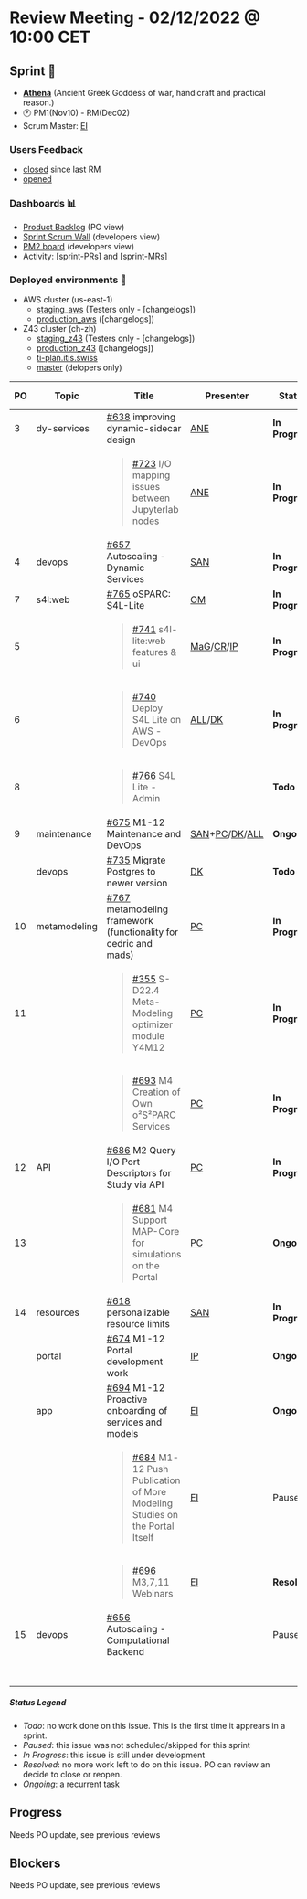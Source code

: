 # Review Meeting - 02/12/2022 @ 10:00 CET

## Sprint 🏃

- [**Athena**](https://www.britannica.com/topic/Athena-Greek-mythology) (Ancient Greek Goddess of war, handicraft and practical reason.)
- 🕐 PM1(Nov10) - RM(Dec02)
- Scrum Master: [EI]

### Users Feedback

- [closed](https://github.com/pulls?q=is%3Apr+archived%3Afalse+user%3AITISFoundation+closed%3A%3E2022-11-07) since last RM
- [opened](https://github.com/ITISFoundation/osparc-issues/issues?q=is%3Aissue+is%3Aopen+sort%3Areactions)

### Dashboards 📊

- [Product Backlog](https://github.com/orgs/ITISFoundation/projects/3) (PO view)
- [Sprint Scrum Wall](https://app.zenhub.com/workspaces/osparc---scrum-wall-5c9260f3d76ef51f6b0fe78d/board?repos=118596920,174557929,151701223,135289610,118910047,181836792,167586968) (developers view)
- [PM2 board](https://github.com/orgs/ITISFoundation/projects/9) (developers view)
- Activity: [sprint-PRs] and [sprint-MRs]

### Deployed environments 🚀

- AWS cluster (us-east-1)
  - [staging_aws](https://staging.osparc.io) (Testers only - [changelogs])
  - [production_aws](https://osparc.io) ([changelogs])
- Z43 cluster (ch-zh)
  - [staging_z43](http://osparc-staging.speag.com) (Testers only - [changelogs])
  - [production_z43](http://osparc.speag.com) ([changelogs])
  - [ti-plan.itis.swiss](http://ti-plan.itis.swiss)
  - [master](https://osparc-master.speag.com) (delopers only)


| PO  | Topic        | Title                                                                                                | Presenter       | Status          | Duration | Start-Time |
| --- | ------------ | ---------------------------------------------------------------------------------------------------- | --------------- | --------------- | -------- | ---------- |
| 3   | dy-services  | [#638] improving dynamic-sidecar design                                                              | [ANE]           | **In Progress** | 8'       |            |
|     |              | <blockquote>[#723] I/O mapping issues between Jupyterlab nodes </blockquote>                         | [ANE]           | **In Progress** |          |            |
| 4   | devops       | [#657] Autoscaling - Dynamic Services                                                                | [SAN]           | **In Progress** |    7'      |            |
| 7   | s4l:web      | [#765] oSPARC: S4L-Lite                                                                              | [OM]            | **In Progress** | 10'      |            |
| 5   |              | <blockquote>[#741] s4l-lite:web features & ui</blockquote>                                           | [MaG]/[CR]/[IP] | **In Progress** | MaG 6', CR 5', IP 5'  |            |
| 6   |              | <blockquote>[#740] Deploy S4L Lite on AWS - DevOps</blockquote>                                      | [ALL]/[DK]      | **In Progress** |  5'        |            |
| 8   |              | <blockquote>[#766] S4L Lite - Admin</blockquote>                                                     |                 | **Todo**        |          |            |
| 9   | maintenance  | [#675] M1-12 Maintenance and DevOps                                                                  | [SAN]+[PC]/[DK]/[ALL] | **Ongoing**     |  4/7/2'         |            |
|     | devops       | [#735] Migrate Postgres to newer version                                                             | [DK]            | **Todo**        |          |            |
| 10  | metamodeling | [#767] metamodeling framework (functionality for cedric and mads)                                    | [PC]            | **In Progress** |          |            |
| 11  |              | <blockquote>[#355] S-D22.4 Meta-Modeling optimizer module Y4M12</blockquote>                         | [PC]            | **In Progress** | 4'       |            |
|     |              | <blockquote>[#693] M4 Creation of Own o²S²PARC Services</blockquote>                                 | [PC]            | **In Progress** | 6'       |            |
| 12  | API          | [#686] M2 Query I/O Port Descriptors for Study via API                                               | [PC]            | **In Progress** | 5'       |            |
| 13  |              | <blockquote>[#681] M4 Support MAP-Core for simulations on the Portal</blockquote>                    | [PC]            | **Ongoing**     | 2'       |            |
| 14  | resources    | [#618] personalizable resource limits                                                                | [SAN]           | **In Progress** |     3'   |            |
|     | portal       | [#674] M1-12 Portal development work                                                                 | [IP]            | **Ongoing**     |    3'    |            |
|     | app          | [#694] M1-12 Proactive onboarding of services and models                                             | [EI]            | **Ongoing**     |    1'    |            |
|     |              | <blockquote>[#684] M1-12 Push Publication of More Modeling Studies on the Portal Itself</blockquote> | [EI]            | Paused          |          |            |
|     |              | <blockquote>[#696] M3,7,11 Webinars</blockquote>                                                     | [EI]            | **Resolved**    |    1'    |            |
| 15  | devops       | [#656] Autoscaling - Computational Backend                                                           |                 | Paused          |          |            |
|     |              |                                                                                                      |                 |                 | END TIME |            |

##### Status Legend

- _Todo_: no work done on this issue. This is the first time it apprears in a sprint.
- _Paused_: this issue was not scheduled/skipped for this sprint
- _In Progress_: this issue is still under development
- _Resolved_: no more work left to do on this issue. PO can review an decide to close or reopen.
- _Ongoing_: a recurrent task

[online]: http://status.osparc.io/
[operational]: https://git.speag.com/oSparc/e2e-testing/-/pipelines
[performant]: https://git.speag.com/oSparc/e2e-portal-testing/-/pipelines

## Progress

Needs PO update, see previous reviews

## Blockers

Needs PO update, see previous reviews

[#638]: https://github.com/ITISFoundation/osparc-issues/issues/638
[#723]: https://github.com/ITISFoundation/osparc-issues/issues/723
[#657]: https://github.com/ITISFoundation/osparc-issues/issues/657
[#741]: https://github.com/ITISFoundation/osparc-issues/issues/741
[#740]: https://github.com/ITISFoundation/osparc-issues/issues/740
[#765]: https://github.com/ITISFoundation/osparc-issues/issues/765
[#766]: https://github.com/ITISFoundation/osparc-issues/issues/766
[#675]: https://github.com/ITISFoundation/osparc-issues/issues/675
[#735]: https://github.com/ITISFoundation/osparc-issues/issues/735
[#767]: https://github.com/ITISFoundation/osparc-issues/issues/767
[#355]: https://github.com/ITISFoundation/osparc-issues/issues/355
[#686]: https://github.com/ITISFoundation/osparc-issues/issues/686
[#671]: https://github.com/ITISFoundation/osparc-issues/issues/671
[#681]: https://github.com/ITISFoundation/osparc-issues/issues/681
[#618]: https://github.com/ITISFoundation/osparc-issues/issues/618
[#674]: https://github.com/ITISFoundation/osparc-issues/issues/674
[#688]: https://github.com/ITISFoundation/osparc-issues/issues/688
[#694]: https://github.com/ITISFoundation/osparc-issues/issues/694
[#684]: https://github.com/ITISFoundation/osparc-issues/issues/684
[#696]: https://github.com/ITISFoundation/osparc-issues/issues/696
[#693]: https://github.com/ITISFoundation/osparc-issues/issues/693
[#656]: https://github.com/ITISFoundation/osparc-issues/issues/656


[ALL]:https://github.com/Surfict
[ANE]:https://github.com/GitHK
[BL]:https://github.com/dyollb
[CR]:https://github.com/colinRawlings
[DK]:https://github.com/mrnicegyu11
[EI]:https://github.com/elisabettai
[IP]:https://github.com/ignapas
[MaG]:https://github.com/mguidon
[OM]:https://github.com/odeimaiz
[PC]:https://github.com/pcrespov
[SAN]:https://github.com/sanderegg

